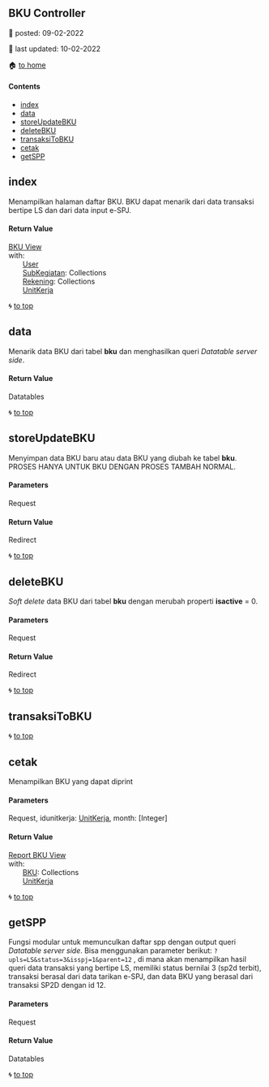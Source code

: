 ## BKU Controller

:date: posted\: 09-02-2022

:memo: last updated\: 10-02-2022

:house: [to home](https://github.com/ivan17051/blud/blob/master/README.md)

#### Contents

- [index](#index)
- [data](#data)
- [storeUpdateBKU](#storeupdatebku)
- [deleteBKU](#deletebku)
- [transaksiToBKU](#transaksitobku)
- [cetak](#cetak)
- [getSPP](#getspp)

## index
Menampilkan halaman daftar BKU. BKU dapat menarik dari data transaksi bertipe LS dan dari data input e-SPJ. 

#### Return Value
[BKU View](https://github.com/ivan17051/blud/blob/master/resources/views/bku.blade.php)<br>
with:<br>
&emsp;&emsp;[User](https://github.com/ivan17051/blud/blob/master/app/User.php)<br>
&emsp;&emsp;[SubKegiatan](https://github.com/ivan17051/blud/blob/master/app/SubKegiatan.php): Collections<br>
&emsp;&emsp;[Rekening](https://github.com/ivan17051/blud/blob/master/app/Rekening.php): Collections<br>
&emsp;&emsp;[UnitKerja](https://github.com/ivan17051/blud/blob/master/app/UnitKerja.php)<br>

:cyclone: [to top](#contents)

## data
Menarik data BKU dari tabel **bku** dan menghasilkan queri _Datatable server side_.

#### Return Value
Datatables

:cyclone: [to top](#contents)

## storeUpdateBKU
Menyimpan data BKU baru atau data BKU yang diubah ke tabel **bku**. PROSES HANYA UNTUK BKU DENGAN PROSES TAMBAH NORMAL.

#### Parameters
Request

#### Return Value
Redirect

:cyclone: [to top](#contents)

## deleteBKU
_Soft delete_ data BKU dari tabel **bku** dengan merubah properti **isactive** = 0.
#### Parameters
Request

#### Return Value
Redirect

:cyclone: [to top](#contents)

## transaksiToBKU

:cyclone: [to top](#contents)

## cetak
Menampilkan BKU yang dapat diprint

#### Parameters
Request, idunitkerja: [UnitKerja](https://github.com/ivan17051/blud/blob/master/app/UnitKerja.php), month: [Integer]

#### Return Value
[Report BKU View](https://github.com/ivan17051/blud/blob/master/resources/views/report/bku.blade.php)<br>
with:<br>
&emsp;&emsp;[BKU](https://github.com/ivan17051/blud/blob/master/app/BKU.php): Collections<br>
&emsp;&emsp;[UnitKerja](https://github.com/ivan17051/blud/blob/master/app/UnitKerja.php)<br>

:cyclone: [to top](#contents)

## getSPP
Fungsi modular untuk memunculkan daftar spp dengan output queri _Datatable server side_. Bisa menggunakan parameter berikut:
`?upls=LS&status=3&isspj=1&parent=12` , di mana akan menampilkan hasil queri data transaksi yang bertipe LS, memiliki status bernilai 3 (sp2d terbit), transaksi berasal dari data tarikan e-SPJ, dan data BKU yang berasal dari transaksi SP2D dengan id 12.

#### Parameters
Request

#### Return Value
Datatables

:cyclone: [to top](#contents)
